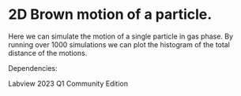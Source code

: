 # 2D Brown motion of a particle.
Here we can simulate the motion of a single particle in gas phase. By running over 1000 simulations we can plot the histogram of the total distance of the motions.

Dependencies:

Labview 2023 Q1 Community Edition
